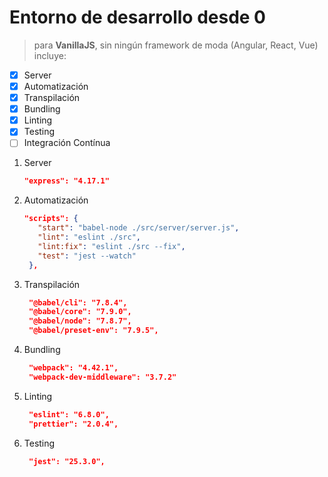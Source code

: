 # Entorno de desarrollo desde 0

> para **VanillaJS**, sin ningún framework de moda (Angular, React, Vue)
> incluye:

- [x] Server
- [x] Automatización
- [x] Transpilación
- [x] Bundling
- [x] Linting
- [x] Testing
- [ ] Integración Contínua

1. Server
   ```json
   "express": "4.17.1"
   ```
2. Automatización
   ```json
   "scripts": {
      "start": "babel-node ./src/server/server.js",
      "lint": "eslint ./src",
      "lint:fix": "eslint ./src --fix",
      "test": "jest --watch"
    },
   ```
3. Transpilación
   ```json
    "@babel/cli": "7.8.4",
    "@babel/core": "7.9.0",
    "@babel/node": "7.8.7",
    "@babel/preset-env": "7.9.5",
   ```
4. Bundling
   ```json
    "webpack": "4.42.1",
    "webpack-dev-middleware": "3.7.2"
   ```
5. Linting
   ```json
    "eslint": "6.8.0",
    "prettier": "2.0.4",
   ```
6. Testing
   ```json
    "jest": "25.3.0",
   ```
